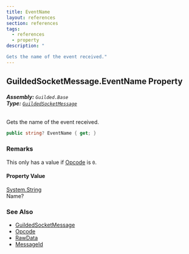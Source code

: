```yaml
---
title: EventName
layout: references
section: references
tags:
  - references
  - property
description: "

Gets the name of the event received."
---
```


## GuildedSocketMessage.EventName Property
###### **Assembly:** `Guilded.Base`<br/>**Type:** [`GuildedSocketMessage`](GuildedSocketMessage 'Guilded.Base.Events.GuildedSocketMessage')

Gets the name of the event received.

```csharp
public string? EventName { get; }
```

### Remarks
  
This only has a value if [Opcode](GuildedSocketMessage.Opcode 'Guilded.Base.Events.GuildedSocketMessage.Opcode') is `0`.

#### Property Value
[System.String](https://docs.microsoft.com/en-us/dotnet/api/System.String 'System.String')  
Name?

### See Also
- [GuildedSocketMessage](GuildedSocketMessage 'Guilded.Base.Events.GuildedSocketMessage')
- [Opcode](GuildedSocketMessage.Opcode 'Guilded.Base.Events.GuildedSocketMessage.Opcode')
- [RawData](GuildedSocketMessage.RawData 'Guilded.Base.Events.GuildedSocketMessage.RawData')
- [MessageId](GuildedSocketMessage.MessageId 'Guilded.Base.Events.GuildedSocketMessage.MessageId')